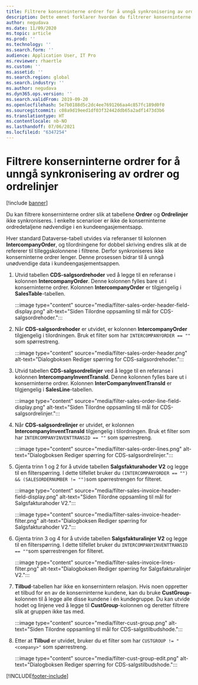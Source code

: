 ```yaml
---
title: Filtrere konserninterne ordrer for å unngå synkronisering av ordrer og ordrelinjer
description: Dette emnet forklarer hvordan du filtrerer konserninterne ordrer slik at enhetene Ordrer og Ordrelinjer ikke synkroniseres.
author: negudava
ms.date: 11/09/2020
ms.topic: article
ms.prod: ''
ms.technology: ''
ms.search.form: ''
audience: Application User, IT Pro
ms.reviewer: rhaertle
ms.custom: ''
ms.assetid: ''
ms.search.region: global
ms.search.industry: ''
ms.author: negudava
ms.dyn365.ops.version: ''
ms.search.validFrom: 2019-09-20
ms.openlocfilehash: 5e7b0188d5c2dc4ee7691266aa4c857fc189d0f0
ms.sourcegitcommit: c08a9d19eed1df03f32442ddb65a2adf1473d3b6
ms.translationtype: HT
ms.contentlocale: nb-NO
ms.lasthandoff: 07/06/2021
ms.locfileid: "6347254"
---
```

# <a name="filter-intercompany-orders-to-avoid-syncing-orders-and-orderlines"></a>Filtrere konserninterne ordrer for å unngå synkronisering av ordrer og ordrelinjer

[!include [banner](../../includes/banner.md)]

Du kan filtrere konserninterne ordrer slik at tabellene **Ordrer** og **Ordrelinjer** ikke synkroniseres. I enkelte scenarioer er ikke de konserninterne ordredetaljene nødvendige i en kundeengasjementsapp.

Hver standard Dataverse-tabell utvides via referanser til kolonnen **IntercompanyOrder**, og tilordningene for dobbel skriving endres slik at de refererer til tilleggskolonnene i filtrene. Derfor synkroniseres ikke konserninterne ordrer lenger. Denne prosessen bidrar til å unngå unødvendige data i kundeengasjementsappen.

1. Utvid tabellen **CDS-salgsordrehoder** ved å legge til en referanse i kolonnen **IntercompanyOrder**. Denne kolonnen fylles bare ut i konserninterne ordrer. Kolonnen **IntercompanyOrder** er tilgjengelig i **SalesTable**-tabellen.

    :::image type="content" source="media/filter-sales-order-header-field-display.png" alt-text="Siden Tilordne oppsamling til mål for CDS-salgsordrehoder.":::

2. Når **CDS-salgsordrehoder** er utvidet, er kolonnen **IntercompanyOrder** tilgjengelig i tilordningen. Bruk et filter som har `INTERCOMPANYORDER == ""` som spørrestreng.

    :::image type="content" source="media/filter-sales-order-header.png" alt-text="Dialogboksen Rediger spørring for CDS-salgsordrehoder.":::

3. Utvid tabellen **CDS-salgsordrelinjer** ved å legge til en referanse i kolonnen **IntercompanyInventTransId**. Denne kolonnen fylles bare ut i konserninterne ordrer. Kolonnen **InterCompanyInventTransId** er tilgjengelig i **SalesLine**-tabellen.

    :::image type="content" source="media/filter-sales-order-line-field-display.png" alt-text="Siden Tilordne oppsamling til mål for CDS-salgsordrelinjer.":::

4. Når **CDS-salgsordrelinjer** er utvidet, er kolonnen **IntercompanyInventTransId** tilgjengelig i tilordningen. Bruk et filter som har `INTERCOMPANYINVENTTRANSID == ""` som spørrestreng.

    :::image type="content" source="media/filter-sales-order-lines.png" alt-text="Dialogboksen Rediger spørring for CDS-salgsordrelinjer.":::

5. Gjenta trinn 1 og 2 for å utvide tabellen **Salgsfakturahoder V2** og legge til en filterspørring. I dette tilfellet bruker du `(INTERCOMPANYORDER == "") && (SALESORDERNUMBER != "")`som spørrestrengen for filteret.

    :::image type="content" source="media/filter-sales-invoice-header-field-display.png" alt-text="Siden Tilordne oppsamling til mål for Salgsfakturahoder V2.":::

    :::image type="content" source="media/filter-sales-invoice-header-filter.png" alt-text="Dialogboksen Rediger spørring for Salgsfakturahoder V2.":::

6. Gjenta trinn 3 og 4 for å utvide tabellen **Salgsfakturalinjer V2** og legge til en filterspørring. I dette tilfellet bruker du `INTERCOMPANYINVENTTRANSID == ""`som spørrestrengen for filteret.

    :::image type="content" source="media/filter-sales-invoice-lines-filter.png" alt-text="Dialogboksen Rediger spørring for Salgsfakturalinjer V2.":::

7. **Tilbud**-tabellen har ikke en konsernintern relasjon. Hvis noen oppretter et tilbud for en av de konserninterne kundene, kan du bruke **CustGroup**-kolonnen til å legge alle disse kundene i én kundegruppe. Du kan utvide hodet og linjene ved å legge til **CustGroup**-kolonnen og deretter filtrere slik at gruppen ikke tas med.

    :::image type="content" source="media/filter-cust-group.png" alt-text="Siden Tilordne oppsamling til mål for CDS-salgstilbudshode.":::

8. Etter at **Tilbud** er utvidet, bruker du et filter som har `CUSTGROUP != "<company>"` som spørrestreng.

    :::image type="content" source="media/filter-cust-group-edit.png" alt-text="Dialogboksen Rediger spørring for CDS-salgstilbudshode.":::


[!INCLUDE[footer-include](../../../../includes/footer-banner.md)]
